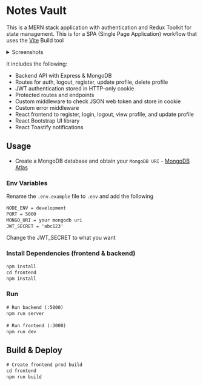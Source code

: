 # Notes Vault

This is a MERN stack application with authentication and Redux Toolkit for state management. This is for a SPA (Single Page Application) workflow that uses the [Vite](https://vite.dev) Build tool

<details>
  <summary>Screenshots</summary>
  <img src="./frontend/public/sign_in.png" name="sign_in">
  <img src="./frontend/public/sign_up.png" name="sign_up">
  <img src="./frontend/public/update.png" name="update">
  <img src="./frontend/public/blog.png" name="blog">
  <img src="./frontend/public/update_blog.png" name="update_blog">
  <img src="./frontend/public/new_blog.png" name="new_blog">
</details>

It includes the following:

- Backend API with Express & MongoDB
- Routes for auth, logout, register, update profile, delete profile
- JWT authentication stored in HTTP-only cookie
- Protected routes and endpoints
- Custom middleware to check JSON web token and store in cookie
- Custom error middleware
- React frontend to register, login, logout, view profile, and update profile
- React Bootstrap UI library
- React Toastify notifications

## Usage

- Create a MongoDB database and obtain your `MongoDB URI` - [MongoDB Atlas](https://www.mongodb.com/cloud/atlas/register)

### Env Variables

Rename the `.env.example` file to `.env` and add the following

```
NODE_ENV = development
PORT = 5000
MONGO_URI = your mongodb uri
JWT_SECRET = 'abc123'
```

Change the JWT_SECRET to what you want

### Install Dependencies (frontend & backend)

```
npm install
cd frontend
npm install
```

### Run

```
# Run backend (:5000)
npm run server

# Run frontend (:3000)
npm run dev
```

## Build & Deploy

```
# Create frontend prod build
cd frontend
npm run build
```
